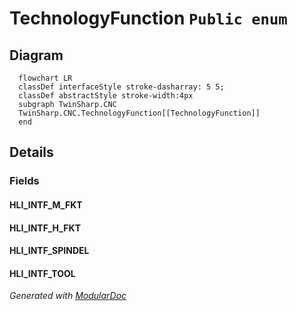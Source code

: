 # TechnologyFunction `Public enum`

## Diagram
```mermaid
  flowchart LR
  classDef interfaceStyle stroke-dasharray: 5 5;
  classDef abstractStyle stroke-width:4px
  subgraph TwinSharp.CNC
  TwinSharp.CNC.TechnologyFunction[[TechnologyFunction]]
  end
```

## Details
### Fields
#### HLI_INTF_M_FKT


#### HLI_INTF_H_FKT


#### HLI_INTF_SPINDEL


#### HLI_INTF_TOOL


*Generated with* [*ModularDoc*](https://github.com/hailstorm75/ModularDoc)
